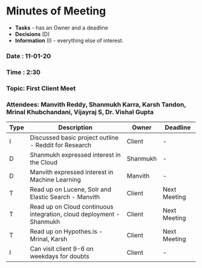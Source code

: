 # Minutes of Meeting

* **Tasks** - has an Owner and a deadline
* **Decisions** (D)
* **Information** (I) - everything else of interest.

### Date : 11-01-20
### Time : 2:30
### Topic: First Client Meet
### Attendees: Manvith Reddy, Shanmukh Karra, Karsh Tandon, Mrinal Khubchandani, Vijayraj S, Dr. Vishal Gupta

Type | Description | Owner | Deadline
---- | ---- | ---- | ----
I | Discussed basic project outline - Reddit for Research | Client | -
D | Shanmukh expressed interest in the Cloud | Shanmukh | -
D | Manvith expressed interest in Machine Learning | Manvith | -
T | Read up on Lucene, Solr and Elastic Search - Manvith | Client | Next Meeting
T | Read up on Cloud continuous integration, cloud deployment - Shanmukh| Client | Next Meeting
T | Read up on Hypothes.is - Mrinal, Karsh | Client | Next Meeting
I | Can visit client 9-6 on weekdays for doubts | Client | -
